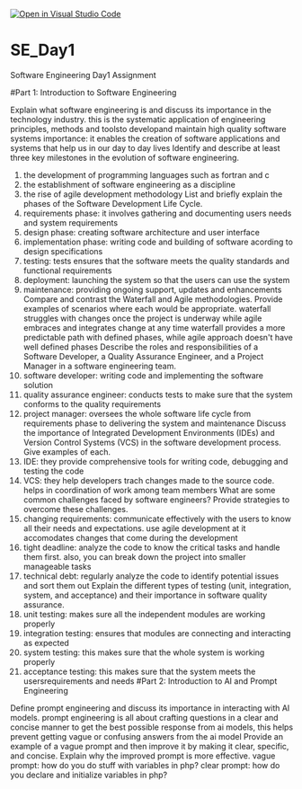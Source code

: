 [![Open in Visual Studio Code](https://classroom.github.com/assets/open-in-vscode-2e0aaae1b6195c2367325f4f02e2d04e9abb55f0b24a779b69b11b9e10269abc.svg)](https://classroom.github.com/online_ide?assignment_repo_id=15565878&assignment_repo_type=AssignmentRepo)
# SE_Day1
Software Engineering Day1 Assignment

#Part 1: Introduction to Software Engineering

Explain what software engineering is and discuss its importance in the technology industry.
this is the systematic application of engineering principles, methods and toolsto developand maintain high quality software systems
importance: it enables the creation of software applications and systems that help us in our day to day lives
Identify and describe at least three key milestones in the evolution of software engineering.
1. the development of programming languages such as fortran and c
2. the establishment of software engineering as a discipline
3. the rise of agile development methodology
List and briefly explain the phases of the Software Development Life Cycle.
1. requirements phase: it involves gathering and documenting users needs and system requirements
2. design phase: creating software architecture and user interface
3. implementation phase: writing code and building of software acording to design specifications
4. testing: tests ensures that the software meets the quality standards and functional requirements
5. deployment: launching the system so that the users can use the system
6. maintenance: providing ongoing support, updates and enhancements
Compare and contrast the Waterfall and Agile methodologies. Provide examples of scenarios where each would be appropriate.
waterfall struggles with changes once the project is underway while agile embraces and integrates change at any time
waterfall provides a more predictable path with defined phases, while agile approach doesn't have well defined phases
Describe the roles and responsibilities of a Software Developer, a Quality Assurance Engineer, and a Project Manager in a software engineering team.
1. software developer: writing code and implementing the software solution
2. quality assurance engineer: conducts tests to make sure that the system conforms to the quality requirements
3. project manager: oversees the whole software life cycle from requirements phase to delivering the system and maintenance
Discuss the importance of Integrated Development Environments (IDEs) and Version Control Systems (VCS) in the software development process. Give examples of each.
1. IDE: they provide comprehensive tools for writing code, debugging and testing the code
2. VCS: they help developers trach changes made to the source code. helps in coordination of work among team members
What are some common challenges faced by software engineers? Provide strategies to overcome these challenges.
1. changing requirements: communicate effectively with the users to know all their needs and expectations. use agile development at it accomodates changes that come during the development
2. tight deadline: analyze the code to know the critical tasks and handle them first. also, you can break down the  project into smaller manageable tasks
3. technical debt: regularly analyze the code to identify potential issues and sort them out
Explain the different types of testing (unit, integration, system, and acceptance) and their importance in software quality assurance.
1. unit testing: makes sure all the independent modules are working properly
2. integration testing: ensures that modules are connecting and interacting as expected
3. system testing: this makes sure that the whole system is working properly
4. acceptance testing: this makes sure that the system meets the usersrequirements and needs
#Part 2: Introduction to AI and Prompt Engineering


Define prompt engineering and discuss its importance in interacting with AI models.
prompt engineering is all about crafting questions in a clear and concise manner to get the best possible response from ai models,
this helps prevent getting vague or confusing answers from the ai model
Provide an example of a vague prompt and then improve it by making it clear, specific, and concise. Explain why the improved prompt is more effective.
vague prompt: how do you do stuff with variables in php?
clear prompt: how do you declare and initialize variables in php?
